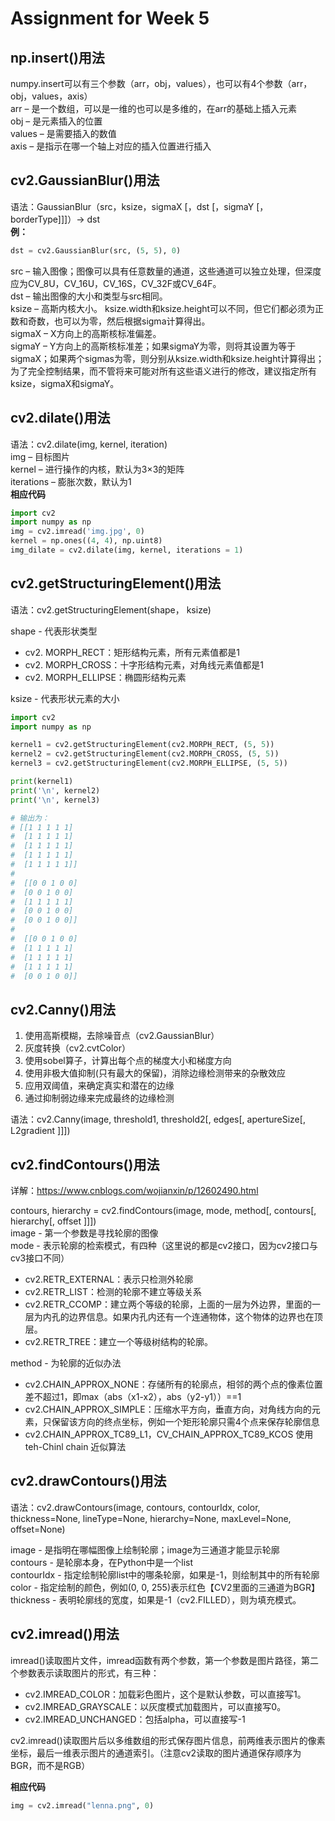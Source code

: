 # Assignment for Week 5
## np.insert()用法
numpy.insert可以有三个参数（arr，obj，values），也可以有4个参数（arr，obj，values，axis）  
arr – 是一个数组，可以是一维的也可以是多维的，在arr的基础上插入元素  
obj – 是元素插入的位置  
values – 是需要插入的数值  
axis – 是指示在哪一个轴上对应的插入位置进行插入  
## cv2.GaussianBlur()用法
语法：GaussianBlur（src，ksize，sigmaX [，dst [，sigmaY [，borderType]]]）-> dst  
**例：**
```python
dst = cv2.GaussianBlur(src, (5, 5), 0)
```
src – 输入图像；图像可以具有任意数量的通道，这些通道可以独立处理，但深度应为CV_8U，CV_16U，CV_16S，CV_32F或CV_64F。  
dst – 输出图像的大小和类型与src相同。  
ksize – 高斯内核大小。 ksize.width和ksize.height可以不同，但​​它们都必须为正数和奇数，也可以为零，然后根据sigma计算得出。  
sigmaX – X方向上的高斯核标准偏差。  
sigmaY – Y方向上的高斯核标准差；如果sigmaY为零，则将其设置为等于sigmaX；如果两个sigmas为零，则分别从ksize.width和ksize.height计算得出；为了完全控制结果，而不管将来可能对所有这些语义进行的修改，建议指定所有ksize，sigmaX和sigmaY。  
## cv2.dilate()用法
语法：cv2.dilate(img, kernel, iteration)  
img – 目标图片  
kernel – 进行操作的内核，默认为3×3的矩阵  
iterations – 膨胀次数，默认为1  
**相应代码**
```python
import cv2
import numpy as np
img = cv2.imread('img.jpg', 0)
kernel = np.ones((4, 4), np.uint8)
img_dilate = cv2.dilate(img, kernel, iterations = 1)
```
## cv2.getStructuringElement()用法
语法：cv2.getStructuringElement(shape， ksize)  

shape - 代表形状类型  
* cv2. MORPH_RECT：矩形结构元素，所有元素值都是1
* cv2. MORPH_CROSS：十字形结构元素，对角线元素值都是1
* cv2. MORPH_ELLIPSE：椭圆形结构元素  

ksize - 代表形状元素的大小  
```python
import cv2
import numpy as np

kernel1 = cv2.getStructuringElement(cv2.MORPH_RECT, (5, 5))
kernel2 = cv2.getStructuringElement(cv2.MORPH_CROSS, (5, 5))
kernel3 = cv2.getStructuringElement(cv2.MORPH_ELLIPSE, (5, 5))

print(kernel1)
print('\n', kernel2)
print('\n', kernel3)

# 输出为：
# [[1 1 1 1 1]
#  [1 1 1 1 1]
#  [1 1 1 1 1]
#  [1 1 1 1 1]
#  [1 1 1 1 1]]
# 
#  [[0 0 1 0 0]
#  [0 0 1 0 0]
#  [1 1 1 1 1]
#  [0 0 1 0 0]
#  [0 0 1 0 0]]
# 
#  [[0 0 1 0 0]
#  [1 1 1 1 1]
#  [1 1 1 1 1]
#  [1 1 1 1 1]
#  [0 0 1 0 0]]
```
## cv2.Canny()用法
1. 使用高斯模糊，去除噪音点（cv2.GaussianBlur）
2. 灰度转换（cv2.cvtColor）
3. 使用sobel算子，计算出每个点的梯度大小和梯度方向
4. 使用非极大值抑制(只有最大的保留)，消除边缘检测带来的杂散效应
5. 应用双阈值，来确定真实和潜在的边缘
6. 通过抑制弱边缘来完成最终的边缘检测

语法：cv2.Canny(image, threshold1, threshold2[, edges[, apertureSize[, L2gradient ]]]) 

## cv2.findContours()用法
详解：<https://www.cnblogs.com/wojianxin/p/12602490.html>

contours, hierarchy = cv2.findContours(image, mode, method[, contours[, hierarchy[, offset ]]])  
image - 第一个参数是寻找轮廓的图像  
mode - 表示轮廓的检索模式，有四种（这里说的都是cv2接口，因为cv2接口与cv3接口不同）
* cv2.RETR_EXTERNAL：表示只检测外轮廓
* cv2.RETR_LIST：检测的轮廓不建立等级关系
* cv2.RETR_CCOMP：建立两个等级的轮廓，上面的一层为外边界，里面的一层为内孔的边界信息。如果内孔内还有一个连通物体，这个物体的边界也在顶层。
* cv2.RETR_TREE：建立一个等级树结构的轮廓。

method - 为轮廓的近似办法
* cv2.CHAIN_APPROX_NONE：存储所有的轮廓点，相邻的两个点的像素位置差不超过1，即max（abs（x1-x2），abs（y2-y1））==1
* cv2.CHAIN_APPROX_SIMPLE：压缩水平方向，垂直方向，对角线方向的元素，只保留该方向的终点坐标，例如一个矩形轮廓只需4个点来保存轮廓信息
* cv2.CHAIN_APPROX_TC89_L1，CV_CHAIN_APPROX_TC89_KCOS 使用teh-Chinl chain 近似算法

## cv2.drawContours()用法
语法：cv2.drawContours(image, contours, contourIdx, color, thickness=None, lineType=None, hierarchy=None, maxLevel=None, offset=None)

image - 是指明在哪幅图像上绘制轮廓；image为三通道才能显示轮廓  
contours - 是轮廓本身，在Python中是一个list  
contourIdx - 指定绘制轮廓list中的哪条轮廓，如果是-1，则绘制其中的所有轮廓  
color - 指定绘制的颜色，例如(0, 0, 255)表示红色【CV2里面的三通道为BGR】
thickness - 表明轮廓线的宽度，如果是-1（cv2.FILLED），则为填充模式。  

## cv2.imread()用法
imread()读取图片文件，imread函数有两个参数，第一个参数是图片路径，第二个参数表示读取图片的形式，有三种：
* cv2.IMREAD_COLOR：加载彩色图片，这个是默认参数，可以直接写1。
* cv2.IMREAD_GRAYSCALE：以灰度模式加载图片，可以直接写0。
* cv2.IMREAD_UNCHANGED：包括alpha，可以直接写-1

cv2.imread()读取图片后以多维数组的形式保存图片信息，前两维表示图片的像素坐标，最后一维表示图片的通道索引。（注意cv2读取的图片通道保存顺序为BGR，而不是RGB）

**相应代码**
```python
img = cv2.imread("lenna.png", 0)
```









